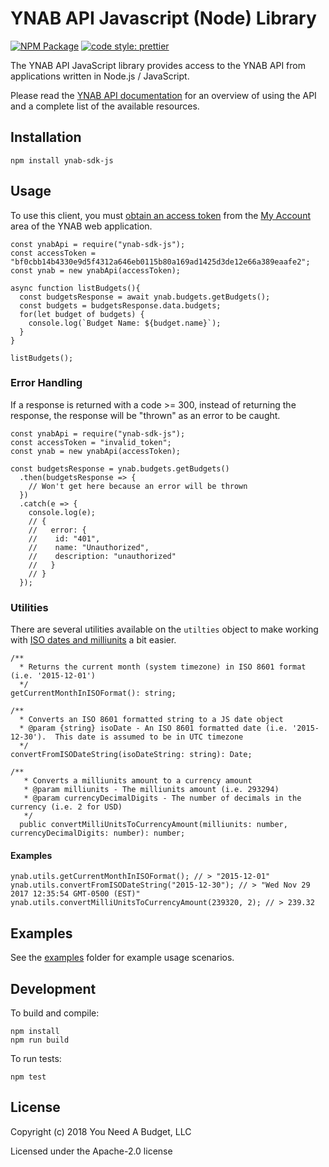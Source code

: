 # YNAB API Javascript (Node) Library

[![NPM Package](https://img.shields.io/npm/v/ynab-sdk-js.svg)](https://www.npmjs.com/package/ynab-sdk-js) [![code style: prettier](https://img.shields.io/badge/code_style-prettier-ff69b4.svg?style=flat-square)](https://github.com/prettier/prettier)

The YNAB API JavaScript library provides access to the YNAB API from
applications written in Node.js / JavaScript.

Please read the [YNAB API documentation](https://api.youneedabudget.com) for an
overview of using the API and a complete list of the available resources.

## Installation

```
npm install ynab-sdk-js
```

## Usage

To use this client, you must
[obtain an access token](https://api.youneedabudget.com/#authentication) from
the [My Account](https://app.youneedabudget.com/settings) area of the YNAB web
application.

```
const ynabApi = require("ynab-sdk-js");
const accessToken = "bf0cbb14b4330e9d5f4312a646eb0115b80a169ad1425d3de12e66a389eaafe2";
const ynab = new ynabApi(accessToken);

async function listBudgets(){
  const budgetsResponse = await ynab.budgets.getBudgets();
  const budgets = budgetsResponse.data.budgets;
  for(let budget of budgets) {
    console.log(`Budget Name: ${budget.name}`);
  }
}

listBudgets();
```

### Error Handling

If a response is returned with a code >= 300, instead of returning the response,
the response will be "thrown" as an error to be caught.

```
const ynabApi = require("ynab-sdk-js");
const accessToken = "invalid_token";
const ynab = new ynabApi(accessToken);

const budgetsResponse = ynab.budgets.getBudgets()
  .then(budgetsResponse => {
    // Won't get here because an error will be thrown
  })
  .catch(e => {
    console.log(e);
    // {
    //   error: {
    //    id: "401",
    //    name: "Unauthorized",
    //    description: "unauthorized"
    //   }
    // }
  });
```

### Utilities

There are several utilities available on the `utilties` object to make working
with [ISO dates and milliunits](https://api.youneedabudget.com/#formats) a bit
easier.

```
/**
  * Returns the current month (system timezone) in ISO 8601 format (i.e. '2015-12-01')
  */
getCurrentMonthInISOFormat(): string;

/**
  * Converts an ISO 8601 formatted string to a JS date object
  * @param {string} isoDate - An ISO 8601 formatted date (i.e. '2015-12-30').  This date is assumed to be in UTC timezone
  */
convertFromISODateString(isoDateString: string): Date;

/**
   * Converts a milliunits amount to a currency amount
   * @param milliunits - The milliunits amount (i.e. 293294)
   * @param currencyDecimalDigits - The number of decimals in the currency (i.e. 2 for USD)
   */
  public convertMilliUnitsToCurrencyAmount(milliunits: number, currencyDecimalDigits: number): number;
```

#### Examples

```
ynab.utils.getCurrentMonthInISOFormat(); // > "2015-12-01"
ynab.utils.convertFromISODateString("2015-12-30"); // > "Wed Nov 29 2017 12:35:54 GMT-0500 (EST)"
ynab.utils.convertMilliUnitsToCurrencyAmount(239320, 2); // > 239.32
```

## Examples

See the [examples](https://github.com/ynab/ynab-sdk-js/tree/master/examples)
folder for example usage scenarios.

## Development

To build and compile:

```
npm install
npm run build
```

To run tests:

```
npm test
```

## License

Copyright (c) 2018 You Need A Budget, LLC

Licensed under the Apache-2.0 license
